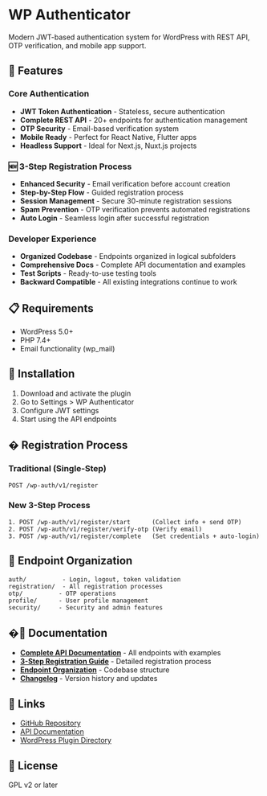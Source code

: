 # WP Authenticator

Modern JWT-based authentication system for WordPress with REST API, OTP verification, and mobile app support.

## 🚀 Features

### Core Authentication
- **JWT Token Authentication** - Stateless, secure authentication
- **Complete REST API** - 20+ endpoints for authentication management  
- **OTP Security** - Email-based verification system
- **Mobile Ready** - Perfect for React Native, Flutter apps
- **Headless Support** - Ideal for Next.js, Nuxt.js projects

### 🆕 3-Step Registration Process
- **Enhanced Security** - Email verification before account creation
- **Step-by-Step Flow** - Guided registration process
- **Session Management** - Secure 30-minute registration sessions
- **Spam Prevention** - OTP verification prevents automated registrations
- **Auto Login** - Seamless login after successful registration

### Developer Experience
- **Organized Codebase** - Endpoints organized in logical subfolders
- **Comprehensive Docs** - Complete API documentation and examples
- **Test Scripts** - Ready-to-use testing tools
- **Backward Compatible** - All existing integrations continue to work

## 📋 Requirements

- WordPress 5.0+
- PHP 7.4+
- Email functionality (wp_mail)

## 🔧 Installation

1. Download and activate the plugin
2. Go to Settings > WP Authenticator
3. Configure JWT settings
4. Start using the API endpoints

## � Registration Process

### Traditional (Single-Step)
```
POST /wp-auth/v1/register
```

### New 3-Step Process
```
1. POST /wp-auth/v1/register/start      (Collect info + send OTP)
2. POST /wp-auth/v1/register/verify-otp (Verify email)
3. POST /wp-auth/v1/register/complete   (Set credentials + auto-login)
```

## 📁 Endpoint Organization

```
auth/          - Login, logout, token validation
registration/  - All registration processes
otp/          - OTP operations
profile/      - User profile management
security/     - Security and admin features
```

## �📖 Documentation

- **[Complete API Documentation](./API_Docs.md)** - All endpoints with examples
- **[3-Step Registration Guide](./docs/3-step-registration.md)** - Detailed registration process
- **[Endpoint Organization](./docs/endpoint-organization.md)** - Codebase structure
- **[Changelog](./CHANGELOG.md)** - Version history and updates

## 🔗 Links

- [GitHub Repository](https://github.com/itscsp/wp-authenticator)
- [API Documentation](./API_Docs.md)
- [WordPress Plugin Directory](https://wordpress.org/plugins/wp-authenticator)

## 📝 License

GPL v2 or later
